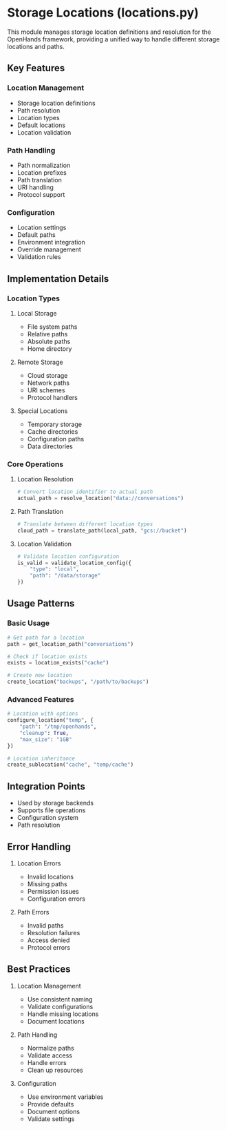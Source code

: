 # Storage Locations (locations.py)

This module manages storage location definitions and resolution for the OpenHands framework, providing a unified way to handle different storage locations and paths.

## Key Features

### Location Management
- Storage location definitions
- Path resolution
- Location types
- Default locations
- Location validation

### Path Handling
- Path normalization
- Location prefixes
- Path translation
- URI handling
- Protocol support

### Configuration
- Location settings
- Default paths
- Environment integration
- Override management
- Validation rules

## Implementation Details

### Location Types
1. Local Storage
   - File system paths
   - Relative paths
   - Absolute paths
   - Home directory

2. Remote Storage
   - Cloud storage
   - Network paths
   - URI schemes
   - Protocol handlers

3. Special Locations
   - Temporary storage
   - Cache directories
   - Configuration paths
   - Data directories

### Core Operations
1. Location Resolution
   ```python
   # Convert location identifier to actual path
   actual_path = resolve_location("data://conversations")
   ```

2. Path Translation
   ```python
   # Translate between different location types
   cloud_path = translate_path(local_path, "gcs://bucket")
   ```

3. Location Validation
   ```python
   # Validate location configuration
   is_valid = validate_location_config({
       "type": "local",
       "path": "/data/storage"
   })
   ```

## Usage Patterns

### Basic Usage
```python
# Get path for a location
path = get_location_path("conversations")

# Check if location exists
exists = location_exists("cache")

# Create new location
create_location("backups", "/path/to/backups")
```

### Advanced Features
```python
# Location with options
configure_location("temp", {
    "path": "/tmp/openhands",
    "cleanup": True,
    "max_size": "1GB"
})

# Location inheritance
create_sublocation("cache", "temp/cache")
```

## Integration Points
- Used by storage backends
- Supports file operations
- Configuration system
- Path resolution

## Error Handling
1. Location Errors
   - Invalid locations
   - Missing paths
   - Permission issues
   - Configuration errors

2. Path Errors
   - Invalid paths
   - Resolution failures
   - Access denied
   - Protocol errors

## Best Practices
1. Location Management
   - Use consistent naming
   - Validate configurations
   - Handle missing locations
   - Document locations

2. Path Handling
   - Normalize paths
   - Validate access
   - Handle errors
   - Clean up resources

3. Configuration
   - Use environment variables
   - Provide defaults
   - Document options
   - Validate settings